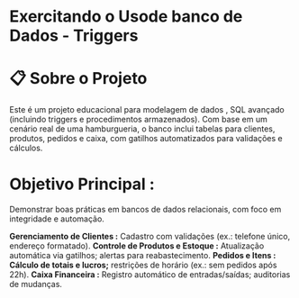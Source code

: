 # Exercitando o Usode banco de Dados - Triggers

# 📋 Sobre o Projeto
Este é um projeto educacional para modelagem de dados , SQL avançado (incluindo triggers e procedimentos armazenados). Com base em um cenário real de uma hamburgueria, o banco inclui tabelas para clientes, produtos, pedidos e caixa, com gatilhos automatizados para validações e cálculos. 

# Objetivo Principal : 
Demonstrar boas práticas em bancos de dados relacionais, com foco em integridade e automação.

**Gerenciamento de Clientes :** 
Cadastro com validações (ex.: telefone único, endereço formatado).
**Controle de Produtos e Estoque :** 
Atualização automática via gatilhos; alertas para reabastecimento.
**Pedidos e Itens : Cálculo de totais e lucros;** 
restrições de horário (ex.: sem pedidos após 22h).
**Caixa Financeira :** 
Registro automático de entradas/saídas; auditorias de mudanças.
